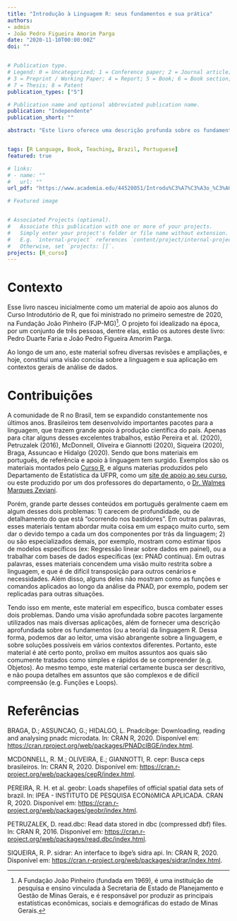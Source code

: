 ```yaml
---
title: "Introdução à Linguagem R: seus fundamentos e sua prática"
authors:
- admin
- João Pedro Figueira Amorim Parga
date: "2020-11-10T00:00:00Z"
doi: ""


# Publication type.
# Legend: 0 = Uncategorized; 1 = Conference paper; 2 = Journal article;
# 3 = Preprint / Working Paper; 4 = Report; 5 = Book; 6 = Book section;
# 7 = Thesis; 8 = Patent
publication_types: ["5"]

# Publication name and optional abbreviated publication name.
publication: "Independente"
publication_short: ""

abstract: "Este livro oferece uma descrição profunda sobre os fundamentos da linguagem R, e como eles se aplicam no contexto da análise de dados. Sua principal contribuição para a literatura brasileira hoje, está no combate de dois problemas recorrentes nos materiais disponíveis em português sobre a linguagem: 1) a falta de profundidade de muitos materiais, que tentam abordar muitos assuntos em um espaço muito curto; 2) a alta especialização de muitos materiais, que são de difícil transposição para aplicações gerais em análises de dados."


tags: [R Language, Book, Teaching, Brazil, Portuguese]
featured: true

# links:
# - name: ""
#   url: ""
url_pdf: "https://www.academia.edu/44520051/Introdu%C3%A7%C3%A3o_%C3%A0_Linguagem_R_seus_fundamentos_e_sua_pr%C3%A1tica"

# Featured image


# Associated Projects (optional).
#   Associate this publication with one or more of your projects.
#   Simply enter your project's folder or file name without extension.
#   E.g. `internal-project` references `content/project/internal-project/index.md`.
#   Otherwise, set `projects: []`.
projects: [R_curso]
---
```







# Contexto

Esse livro nasceu inicialmente como um material de apoio aos alunos do Curso Introdutório de R, que foi ministrado no primeiro semestre de 2020, na Fundação João Pinheiro (FJP-MG)[^1]. O projeto foi idealizado na época, por um conjunto de três pessoas, dentre elas, estão os autores deste livro: Pedro Duarte Faria e João Pedro Figueira Amorim Parga.

Ao longo de um ano, este material sofreu diversas revisões e ampliações, e hoje, constitui uma visão concisa sobre a linguagem e sua aplicação em contextos gerais de análise de dados.

# Contribuições

A comunidade de R no Brasil, tem se expandido constantemente nos últimos anos. Brasileiros tem desenvolvido importantes pacotes para a
linguagem, que trazem grande apoio à produção científica do país. Apenas para citar alguns desses excelentes trabalhos, estão Pereira et al. (2020), Petruzalek (2016), McDonnell, Oliveira e Giannotti (2020), Siqueira (2020), Braga, Assuncao e Hidalgo (2020). Sendo que bons materiais em português, de referência e apoio à linguagem tem surgido. Exemplos são os materiais montados pelo [Curso R](https://www.curso-r.com/material/), e alguns materias produzidos pelo Departamento de Estatística da UFPR, como um [site de apoio ao seu curso](http://cursos.leg.ufpr.br/ecr/), ou este produzido por um dos professores do departamento, o [Dr. Walmes Marques Zeviani](http://leg.ufpr.br/~walmes/cursoR/data-vis/).


Porém, grande parte desses conteúdos em português geralmente caem em algum desses dois problemas: 1) carecem de profundidade, ou de detalhamento do que está “ocorrendo nos bastidores”. Em outras palavras, esses materiais tentam abordar muita coisa em um espaço muito curto, sem dar o devido tempo a cada um dos componentes por trás da linguagem; 2) ou são especializados demais, por exemplo, mostram como estimar tipos de modelos específicos (ex: Regressão linear sobre dados em painel), ou a trabalhar com bases de dados específicas (ex: PNAD contínua). Em outras palavras, esses materiais concendem uma visão muito restrita sobre a linguagem, e que é de difícil transposição para outros cenários e necessidades. Além disso, alguns deles não mostram como as funções e comandos aplicados ao longo da análise da PNAD, por exemplo, podem ser replicadas para outras situações.


Tendo isso em mente, este material em específico, busca combater esses dois problemas. Dando uma visão aprofundada sobre pacotes largamente utilizados nas mais diversas aplicações, além de fornecer uma descrição aprofundada sobre os fundamentos (ou a teoria) da linguagem R. Dessa forma, podemos dar ao leitor, uma visão abrangente sobre a linguagem, e sobre soluções possíveis em vários contextos diferentes. Portanto, este material é até certo ponto, prolixo em muitos assuntos aos quais são comumente tratados como simples e rápidos de se compreender (e.g. Objetos). Ao mesmo tempo, este material certamente busca ser descritivo, e não poupa detalhes em assuntos que são complexos e de difícil compreensão (e.g. Funções e Loops).


# Referências

BRAGA, D.; ASSUNCAO, G.; HIDALGO, L. Pnadcibge: Downloading, reading and
analysing pnadc microdata. In: CRAN R, 2020. Disponível em: <https://cran.rproject.org/web/packages/PNADcIBGE/index.html>.


MCDONNELL, R. M.; OLIVEIRA, E.; GIANNOTTI, R. cepr: Busca ceps brasileiros. In: CRAN R, 2020. Disponível em: <https://cran.r-project.org/web/packages/cepR/index.html>.


PEREIRA, R. H. et al. geobr: Loads shapefiles of official spatial data sets of brazil. In: IPEA - INSTITUTO DE PESQUISA ECONôMICA APLICADA. CRAN R, 2020. Disponível em: <https://cran.r-project.org/web/packages/geobr/index.html>.


PETRUZALEK, D. read.dbc: Read data stored in dbc (compressed dbf) files. In: CRAN R, 2016. Disponível em: <https://cran.r-project.org/web/packages/read.dbc/index.html>.


SIQUEIRA, R. P. sidrar: An interface to ibge’s sidra api. In: CRAN R, 2020. Disponível em: <https://cran.r-project.org/web/packages/sidrar/index.html>.








[^1]: A Fundação João Pinheiro (fundada em 1969), é uma instituição de pesquisa e ensino vinculada à Secretaria de Estado de Planejamento e Gestão de Minas Gerais, e é responsável por produzir as principais estatísticas econômicas, sociais e demográficas do estado de Minas Gerais.



